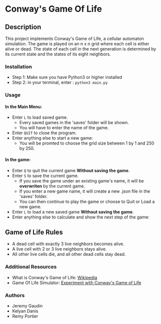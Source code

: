 # Conway's Game Of Life

Description
------------
This project implements Conway's Game of Life, a cellular automaton simulation. The game is played on an n x n grid where each cell is either alive or dead. The state of each cell in the next generation is determined by its current state and the states of its eight neighbors.

### Installation

* Step 1: Make sure you have Python3 or higher installed
* Step 2: in your terminal, enter : ```python3 main.py```

### Usage

#### In the Main Menu:
* Enter ```L``` to load saved game.
  * Every saved games in the 'saves' folder will be shown.
  * You will have to enter the name of the game. 
* Enter ```QUIT``` to close the program.
* Enter anything else to start a new game:
  * You will be promted to choose the grid size between 1 by 1 and 250 by 250.

#### In the game:
* Enter ```Q``` to quit the current game **Without saving the game**.
* Enter ```S``` to save the current game.
  * If you save the game under an existing game's name, it will be **overwriten** by the current game.
  * If you enter a new game name, it will create a new .json file in the 'saves' folder.
  * You can then continue to play the game or choose to Quit or Load a new game.
* Enter ```L``` to load a new saved game **Without saving the game**.
* Enter anything else to calculate and show the next step of the game:

## Game of Life Rules
- A dead cell with exactly 3 live neighbors becomes alive.
- A live cell with 2 or 3 live neighbors stays alive.
- All other live cells die, and all other dead cells stay dead.

### Additional Resources

* What is Conway's Game of Life: [Wikipedia](https://en.wikipedia.org/wiki/Conway's_Game_of_Life)
* Game Of Life Simulator: [Experiment with Conway's Game of Life](https://www.dcode.fr/jeu-de-la-vie)

### Authors

* Jeremy Gaudin
* Kelyan Danis
* Remy Portier
